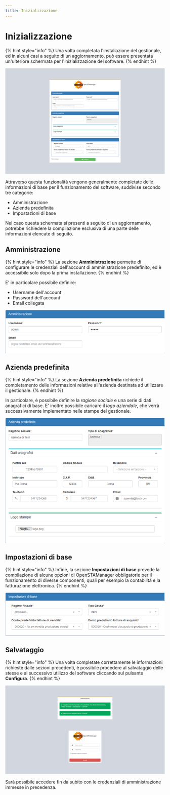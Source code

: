 ```yaml
---
title: Inizializzazione
---
```


# Inizializzazione

{% hint style="info" %}
Una volta completata l'installazione del gestionale, ed in alcuni casi a seguito di un aggiornamento, può essere presentata un'ulteriore schermata per l'inizializzazione del software.
{% endhint %}

![Schermata di inizializzazione](<../.gitbook/assets/info (2).PNG>)

Attraverso questa funzionalità vengono generalmente completate delle informazioni di base per il funzionamento del software, suddivise secondo tre categorie:

* Amministrazione
* Azienda predefinita
* Impostazioni di base

Nel caso questa schermata si presenti a seguito di un aggiornamento, potrebbe richiedere la compilazione esclusiva di una parte delle informazioni elencate di seguito.

## Amministrazione

{% hint style="info" %}
La sezione **Amministrazione** permette di configurare le credenziali dell'account di amministrazione predefinito, ed è accessibile solo dopo la prima installazione.
{% endhint %}

E' in particolare possibile definire:

* Username dell'account
* Password dell'account
* Email collegata

![Gestione dell'amministrazione](../.gitbook/assets/admin.png)

## Azienda predefinita

{% hint style="info" %}
La sezione **Azienda predefinita** richiede il completamento delle informazioni relative all'azienda destinata ad utilizzare il gestionale.
{% endhint %}

In particolare, è possibile definire la _ragione sociale_ e una serie di dati anagrafici di base. E' inoltre possibile caricare il _logo aziendale_, che verrà successivamente implementato nelle stampe del gestionale.

![Creazione iniziale account OpenSTAManager](../.gitbook/assets/azienda.png)

## Impostazioni di base

{% hint style="info" %}
Infine, la sezione **Impostazioni di base** prevede la compilazione di alcune opzioni di OpenSTAManager obbligatorie per il funzionamento di diverse componenti, quali per esempio la contabilità e la fatturazione elettronica.
{% endhint %}

![Impostazioni di base](../.gitbook/assets/settings.png)

## Salvataggio

{% hint style="info" %}
Una volta completate correttamente le informazioni richieste dalle sezioni precedenti, è possibile procedere al salvataggio delle stesse e al successivo utilizzo del software cliccando sul pulsante **Configura**.
{% endhint %}

![Schermata di login](../.gitbook/assets/login.png)

Sarà possibile accedere fin da subito con le credenziali di amministrazione immesse in precedenza.

